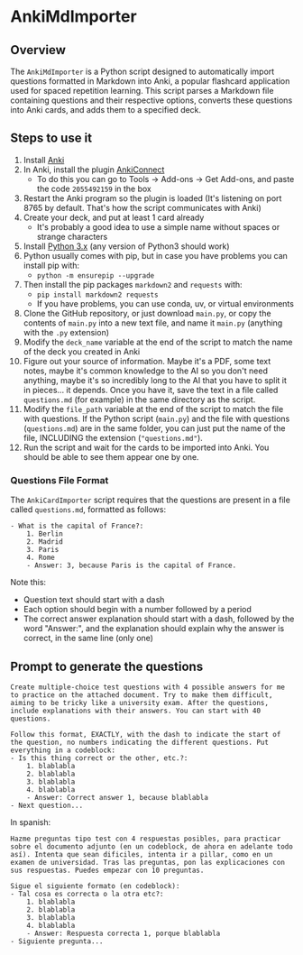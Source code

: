 # AnkiMdImporter

## Overview
The `AnkiMdImporter` is a Python script designed to automatically import questions formatted in Markdown into Anki, a popular flashcard application used for spaced repetition learning. This script parses a Markdown file containing questions and their respective options, converts these questions into Anki cards, and adds them to a specified deck.

## Steps to use it
1. Install [Anki](https://apps.ankiweb.net/)
2. In Anki, install the plugin [AnkiConnect](https://ankiweb.net/shared/info/2055492159)
    - To do this you can go to Tools -> Add-ons -> Get Add-ons, and paste the code ``2055492159`` in the box
3. Restart the Anki program so the plugin is loaded (It's listening on port 8765 by default. That's how the script communicates with Anki)
4. Create your deck, and put at least 1 card already
    - It's probably a good idea to use a simple name without spaces or strange characters
5. Install [Python 3.x](https://www.python.org/downloads/) (any version of Python3 should work)
6. Python usually comes with pip, but in case you have problems you can install pip with:
    - `python -m ensurepip --upgrade`
7. Then install the pip packages `markdown2` and `requests` with:
    - `pip install markdown2 requests`
    - If you have problems, you can use conda, uv, or virtual environments
8. Clone the GitHub repository, or just download `main.py`, or copy the contents of `main.py` into a new text file, and name it `main.py` (anything with the `.py` extension)
9. Modify the `deck_name` variable at the end of the script to match the name of the deck you created in Anki
10. Figure out your source of information. Maybe it's a PDF, some text notes, maybe it's common knowledge to the AI so you don't need anything, maybe it's so incredibly long to the AI that you have to split it in pieces... it depends. Once you have it, save the text in a file called `questions.md` (for example) in the same directory as the script.
11. Modify the `file_path` variable at the end of the script to match the file with questions. If the Python script (`main.py`) and the file with questions (`questions.md`) are in the same folder, you can just put the name of the file, INCLUDING the extension (`"questions.md"`).
12. Run the script and wait for the cards to be imported into Anki. You should be able to see them appear one by one.

### Questions File Format
The `AnkiCardImporter` script requires that the questions are present in a file called `questions.md`, formatted as follows:
```text
- What is the capital of France?:
    1. Berlin
    2. Madrid
    3. Paris
    4. Rome
    - Answer: 3, because Paris is the capital of France.
```

Note this:
- Question text should start with a dash
- Each option should begin with a number followed by a period
- The correct answer explanation should start with a dash, followed by the word "Answer:", and the explanation should explain why the answer is correct, in the same line (only one)


## Prompt to generate the questions
```text
Create multiple-choice test questions with 4 possible answers for me to practice on the attached document. Try to make them difficult, aiming to be tricky like a university exam. After the questions, include explanations with their answers. You can start with 40 questions.

Follow this format, EXACTLY, with the dash to indicate the start of the question, no numbers indicating the different questions. Put everything in a codeblock:
- Is this thing correct or the other, etc.?:
    1. blablabla
    2. blablabla
    3. blablabla
    4. blablabla
    - Answer: Correct answer 1, because blablabla
- Next question...
```
In spanish:
```text
Hazme preguntas tipo test con 4 respuestas posibles, para practicar sobre el documento adjunto (en un codeblock, de ahora en adelante todo así). Intenta que sean dificiles, intenta ir a pillar, como en un examen de universidad. Tras las preguntas, pon las explicaciones con sus respuestas. Puedes empezar con 10 preguntas.

Sigue el siguiente formato (en codeblock):
- Tal cosa es correcta o la otra etc?:
    1. blablabla
    2. blablabla
    3. blablabla
    4. blablabla
    - Answer: Respuesta correcta 1, porque blablabla
- Siguiente pregunta...
```
